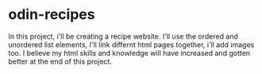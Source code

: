 # odin-recipes
In this project, i'll be creating a recipe website.
I'll use the ordered and unordered list elements,
I'll link differnt html pages together,
i'll add images too.
I believe my html skills and knowledge will have increased and gotten better at the end of this project.